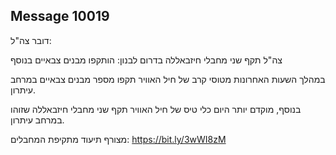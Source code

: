 ## Message 10019

דובר צה"ל:

צה"ל תקף שני מחבלי חיזבאללה בדרום לבנון: הותקפו מבנים צבאיים בנוסף

במהלך השעות האחרונות מטוסי קרב של חיל האוויר תקפו מספר מבנים צבאיים במרחב עיתרון.

בנוסף, מוקדם יותר היום כלי טיס של חיל האוויר תקף שני מחבלי חיזבאללה שזוהו במרחב עיתרון.

מצורף תיעוד מתקיפת המחבלים: https://bit.ly/3wWI8zM

